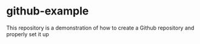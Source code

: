 # github-example
This repository is a demonstration  of how to create a Github repository and properly set it up
